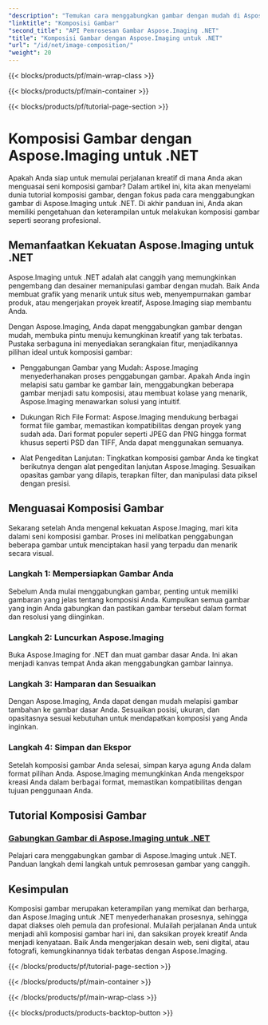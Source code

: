 ```yaml
---
"description": "Temukan cara menggabungkan gambar dengan mudah di Aspose.Imaging for .NET dengan tutorial lengkap kami. Tingkatkan keterampilan pemrosesan gambar Anda hari ini!"
"linktitle": "Komposisi Gambar"
"second_title": "API Pemrosesan Gambar Aspose.Imaging .NET"
"title": "Komposisi Gambar dengan Aspose.Imaging untuk .NET"
"url": "/id/net/image-composition/"
"weight": 20
---
```


{{< blocks/products/pf/main-wrap-class >}}

{{< blocks/products/pf/main-container >}}

{{< blocks/products/pf/tutorial-page-section >}}

# Komposisi Gambar dengan Aspose.Imaging untuk .NET


Apakah Anda siap untuk memulai perjalanan kreatif di mana Anda akan menguasai seni komposisi gambar? Dalam artikel ini, kita akan menyelami dunia tutorial komposisi gambar, dengan fokus pada cara menggabungkan gambar di Aspose.Imaging untuk .NET. Di akhir panduan ini, Anda akan memiliki pengetahuan dan keterampilan untuk melakukan komposisi gambar seperti seorang profesional.

## Memanfaatkan Kekuatan Aspose.Imaging untuk .NET

Aspose.Imaging untuk .NET adalah alat canggih yang memungkinkan pengembang dan desainer memanipulasi gambar dengan mudah. Baik Anda membuat grafik yang menarik untuk situs web, menyempurnakan gambar produk, atau mengerjakan proyek kreatif, Aspose.Imaging siap membantu Anda.

Dengan Aspose.Imaging, Anda dapat menggabungkan gambar dengan mudah, membuka pintu menuju kemungkinan kreatif yang tak terbatas. Pustaka serbaguna ini menyediakan serangkaian fitur, menjadikannya pilihan ideal untuk komposisi gambar:

- Penggabungan Gambar yang Mudah: Aspose.Imaging menyederhanakan proses penggabungan gambar. Apakah Anda ingin melapisi satu gambar ke gambar lain, menggabungkan beberapa gambar menjadi satu komposisi, atau membuat kolase yang menarik, Aspose.Imaging menawarkan solusi yang intuitif.

- Dukungan Rich File Format: Aspose.Imaging mendukung berbagai format file gambar, memastikan kompatibilitas dengan proyek yang sudah ada. Dari format populer seperti JPEG dan PNG hingga format khusus seperti PSD dan TIFF, Anda dapat menggunakan semuanya.

- Alat Pengeditan Lanjutan: Tingkatkan komposisi gambar Anda ke tingkat berikutnya dengan alat pengeditan lanjutan Aspose.Imaging. Sesuaikan opasitas gambar yang dilapis, terapkan filter, dan manipulasi data piksel dengan presisi.

## Menguasai Komposisi Gambar

Sekarang setelah Anda mengenal kekuatan Aspose.Imaging, mari kita dalami seni komposisi gambar. Proses ini melibatkan penggabungan beberapa gambar untuk menciptakan hasil yang terpadu dan menarik secara visual.

### Langkah 1: Mempersiapkan Gambar Anda

Sebelum Anda mulai menggabungkan gambar, penting untuk memiliki gambaran yang jelas tentang komposisi Anda. Kumpulkan semua gambar yang ingin Anda gabungkan dan pastikan gambar tersebut dalam format dan resolusi yang diinginkan.

### Langkah 2: Luncurkan Aspose.Imaging

Buka Aspose.Imaging for .NET dan muat gambar dasar Anda. Ini akan menjadi kanvas tempat Anda akan menggabungkan gambar lainnya.

### Langkah 3: Hamparan dan Sesuaikan

Dengan Aspose.Imaging, Anda dapat dengan mudah melapisi gambar tambahan ke gambar dasar Anda. Sesuaikan posisi, ukuran, dan opasitasnya sesuai kebutuhan untuk mendapatkan komposisi yang Anda inginkan.

### Langkah 4: Simpan dan Ekspor

Setelah komposisi gambar Anda selesai, simpan karya agung Anda dalam format pilihan Anda. Aspose.Imaging memungkinkan Anda mengekspor kreasi Anda dalam berbagai format, memastikan kompatibilitas dengan tujuan penggunaan Anda.

## Tutorial Komposisi Gambar
### [Gabungkan Gambar di Aspose.Imaging untuk .NET](./combine-images/)
Pelajari cara menggabungkan gambar di Aspose.Imaging untuk .NET. Panduan langkah demi langkah untuk pemrosesan gambar yang canggih.

## Kesimpulan

Komposisi gambar merupakan keterampilan yang memikat dan berharga, dan Aspose.Imaging untuk .NET menyederhanakan prosesnya, sehingga dapat diakses oleh pemula dan profesional. Mulailah perjalanan Anda untuk menjadi ahli komposisi gambar hari ini, dan saksikan proyek kreatif Anda menjadi kenyataan. Baik Anda mengerjakan desain web, seni digital, atau fotografi, kemungkinannya tidak terbatas dengan Aspose.Imaging.

{{< /blocks/products/pf/tutorial-page-section >}}

{{< /blocks/products/pf/main-container >}}

{{< /blocks/products/pf/main-wrap-class >}}

{{< blocks/products/products-backtop-button >}}